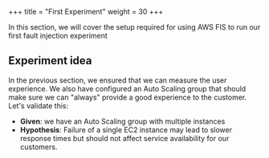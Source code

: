+++
title = "First Experiment"
weight = 30
+++

In this section, we will cover the setup required for using AWS FIS to run our first fault injection experiment

## Experiment idea

In the previous section, we ensured that we can measure the user experience. We also have configured an Auto Scaling group that should make sure we can "always" provide a good experience to the customer. Let's validate this:

* **Given**: we have an Auto Scaling group with multiple instances
* **Hypothesis**: Failure of a single EC2 instance may lead to slower response times but should not affect service availability for our customers.


